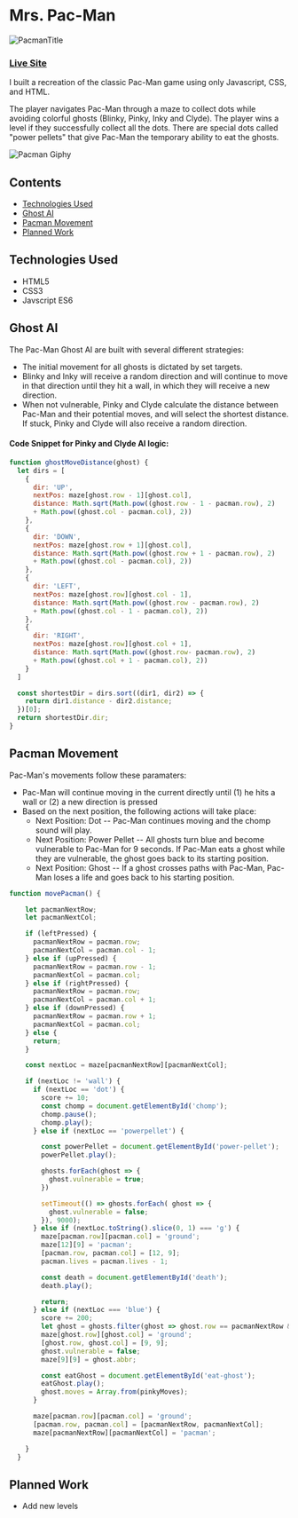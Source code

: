 # Mrs. Pac-Man

![PacmanTitle](http://res.cloudinary.com/deor0br3s/image/upload/v1525582589/pacman-title.png)
### [Live Site](http://www.kimmyhu.com/Mrs-Pac-Man/)
I built a recreation of the classic Pac-Man game using only Javascript, CSS, and HTML. 

The player navigates Pac-Man through a maze to collect dots while avoiding colorful ghosts (Blinky, Pinky, Inky and Clyde). The player wins a level if they successfully collect all the dots. There are special dots called "power pellets" that give Pac-Man the temporary ability to eat the ghosts.

![Pacman Giphy](https://media.giphy.com/media/A1lE7R49IcWicpy9qJ/giphy.gif)

## Contents
* [Technologies Used](#technologies-used) 
* [Ghost AI](#ghost-ai) 
* [Pacman Movement](#pacman-movement)
* [Planned Work](#planned-work)

## Technologies Used
* HTML5
* CSS3
* Javscript ES6

## Ghost AI
The Pac-Man Ghost AI are built with several different strategies:
* The initial movement for all ghosts is dictated by set targets.
* Blinky and Inky will receive a random direction and will continue to move in that direction until they hit a wall, in which they will receive a new direction.
* When not vulnerable, Pinky and Clyde calculate the distance between Pac-Man and their potential moves, and will select the shortest distance. If stuck, Pinky and Clyde will also receive a random direction.

#### Code Snippet for Pinky and Clyde AI logic:
```javascript
function ghostMoveDistance(ghost) {
  let dirs = [
    {
      dir: 'UP',
      nextPos: maze[ghost.row - 1][ghost.col],
      distance: Math.sqrt(Math.pow((ghost.row - 1 - pacman.row), 2)
      + Math.pow((ghost.col - pacman.col), 2))
    },
    {
      dir: 'DOWN',
      nextPos: maze[ghost.row + 1][ghost.col],
      distance: Math.sqrt(Math.pow((ghost.row + 1 - pacman.row), 2)
      + Math.pow((ghost.col - pacman.col), 2))
    },
    {
      dir: 'LEFT',
      nextPos: maze[ghost.row][ghost.col - 1],
      distance: Math.sqrt(Math.pow((ghost.row - pacman.row), 2)
      + Math.pow((ghost.col - 1 - pacman.col), 2))
    },
    {
      dir: 'RIGHT',
      nextPos: maze[ghost.row][ghost.col + 1],
      distance: Math.sqrt(Math.pow((ghost.row- pacman.row), 2)
      + Math.pow((ghost.col + 1 - pacman.col), 2))
    }
  ]

  const shortestDir = dirs.sort((dir1, dir2) => {
    return dir1.distance - dir2.distance;
  })[0];
  return shortestDir.dir;
}

```

## Pacman Movement
Pac-Man's movements follow these paramaters: 
* Pac-Man will continue moving in the current directly until (1) he hits a wall or (2) a new direction is pressed
* Based on the next position, the following actions will take place:
  * Next Position: Dot -- Pac-Man continues moving and the chomp sound will play. 
  * Next Position: Power Pellet -- All ghosts turn blue and become vulnerable to Pac-Man for 9 seconds. If Pac-Man eats a ghost while they are vulnerable, the ghost goes back to its starting position. 
  * Next Position: Ghost -- If a ghost crosses paths with Pac-Man, Pac-Man loses a life and goes back to his starting position.
 

``` javascript 
function movePacman() {

    let pacmanNextRow;
    let pacmanNextCol;

    if (leftPressed) {
      pacmanNextRow = pacman.row;
      pacmanNextCol = pacman.col - 1;
    } else if (upPressed) {
      pacmanNextRow = pacman.row - 1;
      pacmanNextCol = pacman.col;
    } else if (rightPressed) {
      pacmanNextRow = pacman.row;
      pacmanNextCol = pacman.col + 1;
    } else if (downPressed) {
      pacmanNextRow = pacman.row + 1;
      pacmanNextCol = pacman.col;
    } else {
      return;
    }

    const nextLoc = maze[pacmanNextRow][pacmanNextCol];

    if (nextLoc != 'wall') {
      if (nextLoc == 'dot') {
        score += 10;
        const chomp = document.getElementById('chomp');
        chomp.pause();
        chomp.play();
      } else if (nextLoc == 'powerpellet') {

        const powerPellet = document.getElementById('power-pellet');
        powerPellet.play();

        ghosts.forEach(ghost => {
          ghost.vulnerable = true;
        })

        setTimeout(() => ghosts.forEach( ghost => {
          ghost.vulnerable = false;
        }), 9000);
      } else if (nextLoc.toString().slice(0, 1) === 'g') {
        maze[pacman.row][pacman.col] = 'ground';
        maze[12][9] = 'pacman';
        [pacman.row, pacman.col] = [12, 9];
        pacman.lives = pacman.lives - 1;

        const death = document.getElementById('death');
        death.play();

        return;
      } else if (nextLoc === 'blue') {
        score += 200;
        let ghost = ghosts.filter(ghost => ghost.row == pacmanNextRow && ghost.col == pacmanNextCol)[0];
        maze[ghost.row][ghost.col] = 'ground';
        [ghost.row, ghost.col] = [9, 9];
        ghost.vulnerable = false;
        maze[9][9] = ghost.abbr;

        const eatGhost = document.getElementById('eat-ghost');
        eatGhost.play();
        ghost.moves = Array.from(pinkyMoves);
      }

      maze[pacman.row][pacman.col] = 'ground';
      [pacman.row, pacman.col] = [pacmanNextRow, pacmanNextCol];
      maze[pacmanNextRow][pacmanNextCol] = 'pacman';

    }
  }

```


## Planned Work
* Add new levels
